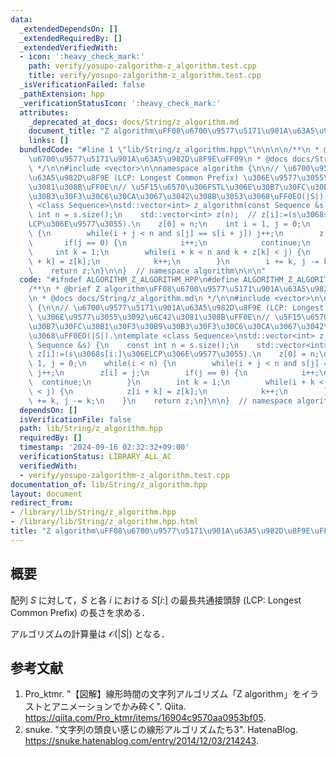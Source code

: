 ```yaml
---
data:
  _extendedDependsOn: []
  _extendedRequiredBy: []
  _extendedVerifiedWith:
  - icon: ':heavy_check_mark:'
    path: verify/yosupo-zalgorithm-z_algorithm.test.cpp
    title: verify/yosupo-zalgorithm-z_algorithm.test.cpp
  _isVerificationFailed: false
  _pathExtension: hpp
  _verificationStatusIcon: ':heavy_check_mark:'
  attributes:
    _deprecated_at_docs: docs/String/z_algorithm.md
    document_title: "Z algorithm\uFF08\u6700\u9577\u5171\u901A\u63A5\u982D\u8F9E\uFF09"
    links: []
  bundledCode: "#line 1 \"lib/String/z_algorithm.hpp\"\n\n\n\n/**\n * @brief Z algorithm\uFF08\
    \u6700\u9577\u5171\u901A\u63A5\u982D\u8F9E\uFF09\n * @docs docs/String/z_algorithm.md\n\
    \ */\n\n#include <vector>\n\nnamespace algorithm {\n\n// \u6700\u9577\u5171\u901A\
    \u63A5\u982D\u8F9E (LCP: Longest Common Prefix) \u306E\u9577\u3055\u3092\u6C42\
    \u3081\u308B\uFF0E\n// \u5F15\u6570\u306FSTL\u306E\u30B7\u30FC\u30B1\u30F3\u30B9\
    \u30B3\u30F3\u30C6\u30CA\u3067\u3042\u308B\u3053\u3068\uFF0EO(|S|).\ntemplate\
    \ <class Sequence>\nstd::vector<int> z_algorithm(const Sequence &s) {\n    const\
    \ int n = s.size();\n    std::vector<int> z(n);  // z[i]:=(s\u3068s[i:]\u306E\
    LCP\u306E\u9577\u3055).\n    z[0] = n;\n    int i = 1, j = 0;\n    while(i < n)\
    \ {\n        while(i + j < n and s[j] == s[i + j]) j++;\n        z[i] = j;\n \
    \       if(j == 0) {\n            i++;\n            continue;\n        }\n   \
    \     int k = 1;\n        while(i + k < n and k + z[k] < j) {\n            z[i\
    \ + k] = z[k];\n            k++;\n        }\n        i += k, j -= k;\n    }\n\
    \    return z;\n}\n\n}  // namespace algorithm\n\n\n"
  code: "#ifndef ALGORITHM_Z_ALGORITHM_HPP\n#define ALGORITHM_Z_ALGORITHM_HPP 1\n\n\
    /**\n * @brief Z algorithm\uFF08\u6700\u9577\u5171\u901A\u63A5\u982D\u8F9E\uFF09\
    \n * @docs docs/String/z_algorithm.md\n */\n\n#include <vector>\n\nnamespace algorithm\
    \ {\n\n// \u6700\u9577\u5171\u901A\u63A5\u982D\u8F9E (LCP: Longest Common Prefix)\
    \ \u306E\u9577\u3055\u3092\u6C42\u3081\u308B\uFF0E\n// \u5F15\u6570\u306FSTL\u306E\
    \u30B7\u30FC\u30B1\u30F3\u30B9\u30B3\u30F3\u30C6\u30CA\u3067\u3042\u308B\u3053\
    \u3068\uFF0EO(|S|).\ntemplate <class Sequence>\nstd::vector<int> z_algorithm(const\
    \ Sequence &s) {\n    const int n = s.size();\n    std::vector<int> z(n);  //\
    \ z[i]:=(s\u3068s[i:]\u306ELCP\u306E\u9577\u3055).\n    z[0] = n;\n    int i =\
    \ 1, j = 0;\n    while(i < n) {\n        while(i + j < n and s[j] == s[i + j])\
    \ j++;\n        z[i] = j;\n        if(j == 0) {\n            i++;\n          \
    \  continue;\n        }\n        int k = 1;\n        while(i + k < n and k + z[k]\
    \ < j) {\n            z[i + k] = z[k];\n            k++;\n        }\n        i\
    \ += k, j -= k;\n    }\n    return z;\n}\n\n}  // namespace algorithm\n\n#endif\n"
  dependsOn: []
  isVerificationFile: false
  path: lib/String/z_algorithm.hpp
  requiredBy: []
  timestamp: '2024-09-16 02:32:32+09:00'
  verificationStatus: LIBRARY_ALL_AC
  verifiedWith:
  - verify/yosupo-zalgorithm-z_algorithm.test.cpp
documentation_of: lib/String/z_algorithm.hpp
layout: document
redirect_from:
- /library/lib/String/z_algorithm.hpp
- /library/lib/String/z_algorithm.hpp.html
title: "Z algorithm\uFF08\u6700\u9577\u5171\u901A\u63A5\u982D\u8F9E\uFF09"
---
```

## 概要

配列 $S$ に対して，$S$ と各 $i$ における $S[i:]$ の最長共通接頭辞 (LCP: Longest Common Prefix) の長さを求める．

アルゴリズムの計算量は $\mathcal{O}(\lvert S \rvert)$ となる．


## 参考文献

1. Pro_ktmr. "【図解】線形時間の文字列アルゴリズム「Z algorithm」をイラストとアニメーションでかみ砕く". Qiita. <https://qiita.com/Pro_ktmr/items/16904c9570aa0953bf05>.
1. snuke. "文字列の頭良い感じの線形アルゴリズムたち3". HatenaBlog. <https://snuke.hatenablog.com/entry/2014/12/03/214243>.
